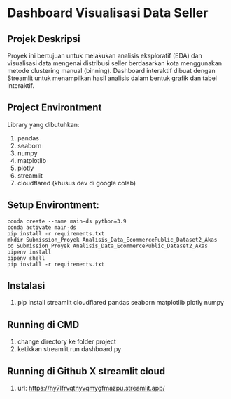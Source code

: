 # Dashboard Visualisasi Data Seller
## Projek Deskripsi
   Proyek ini bertujuan untuk melakukan analisis eksploratif (EDA) dan visualisasi data mengenai distribusi seller berdasarkan kota menggunakan metode clustering manual (binning). Dashboard interaktif dibuat dengan Streamlit untuk menampilkan hasil analisis dalam bentuk grafik dan tabel interaktif.
## Project Environtment
   Library yang dibutuhkan:
   1. pandas
   2. seaborn
   3. numpy
   4. matplotlib
   5. plotly
   6. streamlit
   7. cloudflared (khusus dev di google colab)
## Setup Environtment:
    conda create --name main-ds python=3.9
    conda activate main-ds
    pip install -r requirements.txt
    mkdir Submission_Proyek Analisis_Data_EcommercePublic_Dataset2_Akas
    cd Submission_Proyek Analisis_Data_EcommercePublic_Dataset2_Akas
    pipenv install
    pipenv shell
    pip install -r requirements.txt
## Instalasi
   1. pip install streamlit cloudflared pandas seaborn matplotlib plotly numpy
## Running di CMD
   1. change directory ke folder project
   2. ketikkan streamlit run dashboard.py
## Running di Github X  streamlit cloud
   1. url: https://hy7lfrvqtnyvqmygfmazpu.streamlit.app/     
